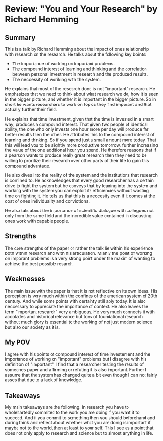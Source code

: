 # Review: "You and Your Research" by Richard Hemming

## Summary

This is a talk by Richard Hemming about the impact of ones relationship with research on the research. He talks about the following key boints:
- The importance of working on important problems.
- The compound interest of learning and thinking and the correlation between personal investment in research and the produced results.
- The neccessity of woriking with the system.

He explains that most of the research done is not "important" research. He emphasizes that we need to think about what research we do, how it is seen in the bigger picture, and whether it is important in the bigger picture. So in short he wants researchers to work on topics they find imporant and that actually further their field.

He explains that time investment, given that the time is invested in a smart way, produces a compound interest. That given two people of identical ability, the one who only invests one hour more per day will produce far better results then the other. He attributes this to the compound interest of learning and thinking. So if you spend just a small amount more today. That this will lead you to be slightly more productive tomorrow, further increasing the value of the one additional hour you spend. He therefore reasons that if a pearson wants to produce really great research then they need to be willing to proritize their research over other parts of their life to gain this compound advantage.

He also dives into the reality of the system and the institutions that research is confined to. He acknowledges that every good researcher has a certain drive to fight the system but he conveys that by leaning into the system and working with the system you can exploit its efficiencies without wasting time on fighting it. He tells us that this is a neccesity even if it comes at the cost of ones individuality and convictions.

He also tals about the importance of scientific dialogue with collegues not only from the same field and the incredible value contained in discussing ones work with capable people. 

## Strengths

The core strengths of the paper or rather the talk lie within his experience both within research and with his articulation. Mianly the point of working on imporant problems is a very strong point under the maxim of wanting to achieve the best possible resarch. 

## Weaknesses

The main issue with the paper is that it is not reflective on its own ideas. His perception is very much within the confines of the american system of 20th century. And while some points with certainty still aply today. It is also neccessary to appreciate the importance of context. He also leaves the term "important research" very ambiguous. He very much connects it wtih accolades and historical relevance but tons of foundational research without much glory is essential to the working of not just modern science but also our society as it is.

## My POV

I agree with his points of compound interest of time investement and the importance of working on "important" problems but I disagree with his definition of "important". I find that a researcher testing the results of someones paper and affirming or refuting it is also important. Further I assume that the system has changed quite a bit even though I can not fairly asses that due to a lack of knowledge.

## Takeaways

My main takeaways are the following. In research you have to wholehartedly commited to the work you are doing if you want it to succeed. And if you commit to something then you should beforehand and during think and reflect about whether what you are donig is important if maybe not to the world, then at least to your self. This I see as a point that does not only apply to research and science but to almost anything in life.